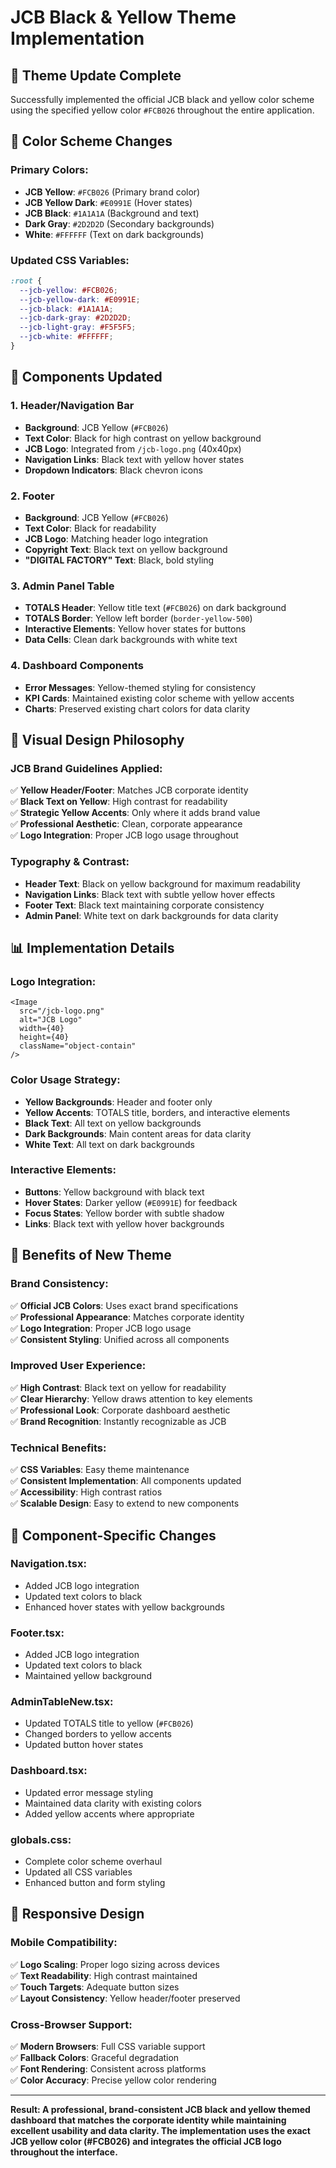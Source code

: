 # JCB Black & Yellow Theme Implementation

## 🎯 **Theme Update Complete**

Successfully implemented the official JCB black and yellow color scheme using the specified yellow color `#FCB026` throughout the entire application.

## 🎨 **Color Scheme Changes**

### **Primary Colors**:
- **JCB Yellow**: `#FCB026` (Primary brand color)
- **JCB Yellow Dark**: `#E0991E` (Hover states)
- **JCB Black**: `#1A1A1A` (Background and text)
- **Dark Gray**: `#2D2D2D` (Secondary backgrounds)
- **White**: `#FFFFFF` (Text on dark backgrounds)

### **Updated CSS Variables**:
```css
:root {
  --jcb-yellow: #FCB026;
  --jcb-yellow-dark: #E0991E;
  --jcb-black: #1A1A1A;
  --jcb-dark-gray: #2D2D2D;
  --jcb-light-gray: #F5F5F5;
  --jcb-white: #FFFFFF;
}
```

## 🔧 **Components Updated**

### **1. Header/Navigation Bar**
- **Background**: JCB Yellow (`#FCB026`)
- **Text Color**: Black for high contrast on yellow background
- **JCB Logo**: Integrated from `/jcb-logo.png` (40x40px)
- **Navigation Links**: Black text with yellow hover states
- **Dropdown Indicators**: Black chevron icons

### **2. Footer**
- **Background**: JCB Yellow (`#FCB026`)
- **Text Color**: Black for readability
- **JCB Logo**: Matching header logo integration
- **Copyright Text**: Black text on yellow background
- **"DIGITAL FACTORY" Text**: Black, bold styling

### **3. Admin Panel Table**
- **TOTALS Header**: Yellow title text (`#FCB026`) on dark background
- **TOTALS Border**: Yellow left border (`border-yellow-500`)
- **Interactive Elements**: Yellow hover states for buttons
- **Data Cells**: Clean dark backgrounds with white text

### **4. Dashboard Components**
- **Error Messages**: Yellow-themed styling for consistency
- **KPI Cards**: Maintained existing color scheme with yellow accents
- **Charts**: Preserved existing chart colors for data clarity

## 🎨 **Visual Design Philosophy**

### **JCB Brand Guidelines Applied**:
✅ **Yellow Header/Footer**: Matches JCB corporate identity  
✅ **Black Text on Yellow**: High contrast for readability  
✅ **Strategic Yellow Accents**: Only where it adds brand value  
✅ **Professional Aesthetic**: Clean, corporate appearance  
✅ **Logo Integration**: Proper JCB logo usage throughout  

### **Typography & Contrast**:
- **Header Text**: Black on yellow background for maximum readability
- **Navigation Links**: Black text with subtle yellow hover effects
- **Footer Text**: Black text maintaining corporate consistency
- **Admin Panel**: White text on dark backgrounds for data clarity

## 📊 **Implementation Details**

### **Logo Integration**:
```tsx
<Image 
  src="/jcb-logo.png" 
  alt="JCB Logo" 
  width={40} 
  height={40}
  className="object-contain"
/>
```

### **Color Usage Strategy**:
- **Yellow Backgrounds**: Header and footer only
- **Yellow Accents**: TOTALS title, borders, and interactive elements
- **Black Text**: All text on yellow backgrounds
- **Dark Backgrounds**: Main content areas for data clarity
- **White Text**: All text on dark backgrounds

### **Interactive Elements**:
- **Buttons**: Yellow background with black text
- **Hover States**: Darker yellow (`#E0991E`) for feedback
- **Focus States**: Yellow border with subtle shadow
- **Links**: Black text with yellow hover backgrounds

## 🚀 **Benefits of New Theme**

### **Brand Consistency**:
✅ **Official JCB Colors**: Uses exact brand specifications  
✅ **Professional Appearance**: Matches corporate identity  
✅ **Logo Integration**: Proper JCB logo usage  
✅ **Consistent Styling**: Unified across all components  

### **Improved User Experience**:
✅ **High Contrast**: Black text on yellow for readability  
✅ **Clear Hierarchy**: Yellow draws attention to key elements  
✅ **Professional Look**: Corporate dashboard aesthetic  
✅ **Brand Recognition**: Instantly recognizable as JCB  

### **Technical Benefits**:
✅ **CSS Variables**: Easy theme maintenance  
✅ **Consistent Implementation**: All components updated  
✅ **Accessibility**: High contrast ratios  
✅ **Scalable Design**: Easy to extend to new components  

## 🔄 **Component-Specific Changes**

### **Navigation.tsx**:
- Added JCB logo integration
- Updated text colors to black
- Enhanced hover states with yellow backgrounds

### **Footer.tsx**:
- Added JCB logo integration
- Updated text colors to black
- Maintained yellow background

### **AdminTableNew.tsx**:
- Updated TOTALS title to yellow (`#FCB026`)
- Changed borders to yellow accents
- Updated button hover states

### **Dashboard.tsx**:
- Updated error message styling
- Maintained data clarity with existing colors
- Added yellow accents where appropriate

### **globals.css**:
- Complete color scheme overhaul
- Updated all CSS variables
- Enhanced button and form styling

## 📱 **Responsive Design**

### **Mobile Compatibility**:
✅ **Logo Scaling**: Proper logo sizing across devices  
✅ **Text Readability**: High contrast maintained  
✅ **Touch Targets**: Adequate button sizes  
✅ **Layout Consistency**: Yellow header/footer preserved  

### **Cross-Browser Support**:
✅ **Modern Browsers**: Full CSS variable support  
✅ **Fallback Colors**: Graceful degradation  
✅ **Font Rendering**: Consistent across platforms  
✅ **Color Accuracy**: Precise yellow color rendering  

---

**Result: A professional, brand-consistent JCB black and yellow themed dashboard that matches the corporate identity while maintaining excellent usability and data clarity. The implementation uses the exact JCB yellow color (#FCB026) and integrates the official JCB logo throughout the interface.**

